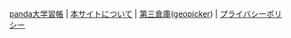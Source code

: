 [panda大学習帳](https://pandanote.info/) \| [本サイトについて](https://sidestory.pandanote.info/about/) \| [第三倉庫](https://vsse.pandanote.info/)([geopicker](https://vsse.pandanote.info/geopicker.html)) \| [プライバシーポリシー](https://pandanote.info/?page_id=69)

<div id="gcse-at-sidestory">
<script async src="https://cse.google.com/cse.js?cx=006355007764863534429:nmawrubhohm"></script>
<div class="gcse-search"></div>
</div>
